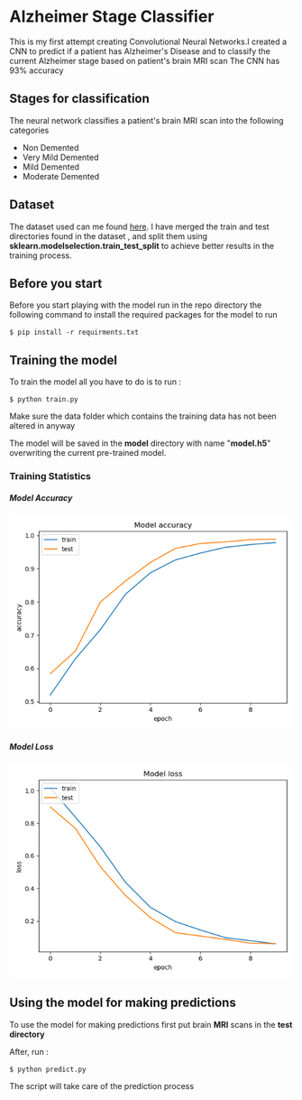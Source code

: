 # Alzheimer Stage Classifier

This is my first attempt creating  Convolutional Neural Networks.I created
a CNN to predict  if a patient has Alzheimer's Disease   and to classify the current Alzheimer stage based on patient's brain MRI scan
The CNN has 93% accuracy 

## Stages for classification
The  neural network classifies a patient's brain MRI scan into the following categories
* Non   Demented
* Very Mild Demented
* Mild Demented
* Moderate Demented 

## Dataset
The dataset used can me found [here](https://www.kaggle.com/tourist55/alzheimers-dataset-4-class-of-images). I have merged
the train and test directories found in the dataset , and split them  using **sklearn.modelselection.train_test_split** to  achieve better results in the training process.
## Before you start
Before you start playing with the model run in the repo directory the following command to install the required packages 
for the model to run
```shell script
$ pip install -r requirments.txt
```
## Training the model
To train the model  all you have to do is to run :
```
$ python train.py
```
Make sure the data folder which contains the training data  has not been altered in anyway
  
The model will be saved in the **model**  directory with name "**model.h5**" overwriting the current pre-trained model.
### Training Statistics
##### Model Accuracy 
![accuracy](/images/accuracy.png)

##### Model Loss

![loss](/images/loss.png)


## Using the model for making predictions
To use the model for making predictions first put  brain **MRI** scans in the **test directory**
  
After, run :
```shell script
$ python predict.py 
```
The script will take care of the  prediction process
